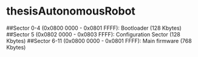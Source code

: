 # thesisAutonomousRobot

##Sector 0-4  (0x0800 0000 - 0x0801 FFFF): Bootloader (128 Kbytes) 
##Sector 5    (0x0802 0000 - 0x0803 FFFF): Configuration Sector (128 Kbytes) 
##Sector 6-11 (0x0800 0000 - 0x0801 FFFF): Main firmware (768 Kbytes) 
